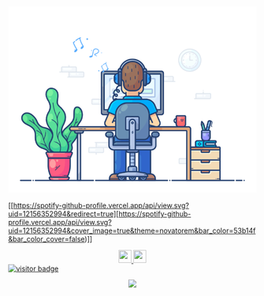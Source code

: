 <div align="center" width="50">

<img src="https://github.com/nathanwerlich/nathanwerlich/blob/main/img/dev-working_rounded.gif?raw=true" href="https://github.com/nathanwerlich" alt="CoDiNg RocKs"  width="550"/><br>

</div>

[[https://spotify-github-profile.vercel.app/api/view.svg?uid=12156352994&redirect=true][https://spotify-github-profile.vercel.app/api/view.svg?uid=12156352994&cover_image=true&theme=novatorem&bar_color=53b14f&bar_color_cover=false)]] <br>

<div align='center'>
<a href='https://www.linkedin.com/in/nathan-werlich-0b6154175/' target="_blank" rel="noopener noreferrer">
    <img width="26" height="26" src="https://img.icons8.com/metro/26/000000/linkedin.png"/>
</a> <a href='https://www.instagram.com/nathan.werlich/' target="_blank" rel="noopener noreferrer">
    <img width="26" height="26" src="https://img.icons8.com/ios-glyphs/344/instagram-new.png"/> <br>

<div align='left'>
  <img src="https://visitor-badge.glitch.me/badge?page_id=nathanwerlich.nathanwerlich" alt="visitor badge"/>
</div>

![](https://komarev.com/ghpvc/?username=nathanwerlich&color=green)
